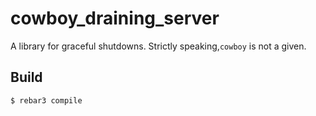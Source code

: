 cowboy_draining_server
=====

A library for graceful shutdowns.
Strictly speaking,`cowboy` is not a given.

Build
-----

    $ rebar3 compile
